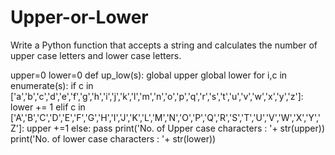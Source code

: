 # Upper-or-Lower
Write a Python function that accepts a string and calculates the number of upper case letters and lower case letters.

upper=0
lower=0
def up_low(s):
    global upper
    global lower
    for i,c in enumerate(s):
        if c in ['a','b','c','d','e','f','g','h','i','j','k','l','m','n','o','p','q','r','s','t','u','v','w','x','y','z']:
            lower += 1
        elif c in ['A','B','C','D','E','F','G','H','I','J','K','L','M','N','O','P','Q','R','S','T','U','V','W','X','Y','Z']:
            upper +=1
        else:
            pass
    print('No. of Upper case characters : '+ str(upper))
    print('No. of lower case characters : '+ str(lower))
